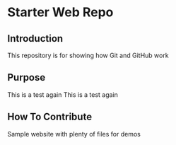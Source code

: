 # Starter Web Repo

## Introduction

This repository is for showing how Git and GitHub work

## Purpose

This is a test again
This is a test again

## How To Contribute

Sample website with plenty of files for demos
